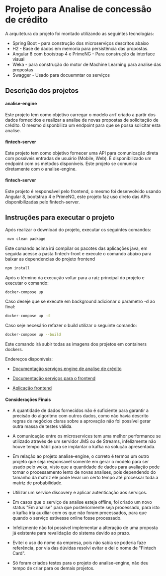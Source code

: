 # Projeto para Analise de concessão de crédito

A arquitetura do projeto foi montado utilizando as seguintes tecnologias:

* Spring Boot - para construção dos microserviços descritos abaixo
* H2 - Base de dados em memoria para persistência das propostas.
* Angular 8 com bootstrap 4 e PrimeNG - Para construção da interface visual
* Weka - para construção do motor de Machine Learning para analise das propostas
* Swagger - Usado para docuemntar os serviços


## Descrição dos projetos

#### analise-engine

Este projeto tem como objetivo carregar o modelo arrf criado a partir dos dados fornecidos e realizar a analise de novas propostas de solicitação de crédito. O mesmo disponbiliza um endpoint para que se possa solicitar esta analise.

#### fintech-server

Este projeto tem como objetivo fornecer uma API para comunicação direta com possíveis entradas de usuário (Mobile, Web). É disponibilizado um endpoint com os métodos disponíveis. Este projeto se comunica diretamente com o analise-engine.

#### fintech-server

Este projeto é responsável pelo frontend, o mesmo foi desenvolvido usando Angular 8, bootstrap 4 e PrimeNG, este projeto faz uso direto das APIs disponibilizadas pelo fintech-server.


## Instruções para executar o projeto


Após realizar o download do projeto, executar os seguintes comandos:

```sh
 mvn clean package
```
Este comando acima irá compilar os pacotes das aplicações java, em seguida acesse a pasta fintech-front e execute o comando abaixo para baixar as dependencias do projeto frontend

```sh
npm install
```

Após o término da execução voltar para a raiz principal do projeto e executar o comando:

```sh
docker-compose up
```

Caso deseje que se execute em background adicionar o parametro -d ao final:

```sh
docker-compose up -d
```

Caso seje necesário refazer o build utilizar o seguinte comando:

```sh
docker-compose up --build
```


Este comando irá subir todas as imagens dos projetos em containers dockers.

Endereços disponíveis:

* [Documentação serviços engine de analise de crédito](http://localhost:9080/swagger-ui.html)

* [Documentação serviços para o frontend](http://localhost:8080/swagger-ui.html)

* [Aplicação frontend](http://localhost)


#### Considerações Finais

* A quantidade de dados fornecidos não é suficiente para garantir a precisão do algoritmo com outros dados, como não havia descrito regras de negócios claras sobre a aprovação não foi possível gerar outra massa de testes válida.

* A comunicação entre os microservices tem uma melhor performance se utilizado através de um servidor JMS ou de Streams, infelizmente não houve tempo hábil para se implantar o kafka na solução apresentada.

* Em relação ao projeto analise-engine, o correto é termos um outro projeto que seja responsavel somente em gerar o modelo para ser usado pelo weka, visto que a quantidade de dados para avaliação pode tornar o processamento lento de novas analises, pois dependendo do tamanho da matriz ele pode levar um certo tempo até processar toda a matriz de probabilidade. 

* Utilizar um service discovery e aplicar autenticação aos serviços.

* Em casos que o serviço de analise esteja offline, foi criado um novo status "Em analise" para que posteriormente seja processado, para isto o kafka iria auxiliar com os que não foram processados, para que quando o serviço estivesse online fosse processado.

* Infelizmente não foi possível implementar a alteração de uma proposta já existente para revalidação do sistema devido ao prazo.

* Evitei o uso do nome da empresa, pois não sabia se poderia faze referência, por via das dúvidas resolvi evitar e dei o nome de "Fintech Card".

* Só foram criados testes para o projeto do analise-engine, não deu tempo de criar para os demais projetos.
